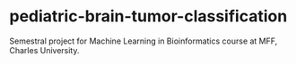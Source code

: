 # pediatric-brain-tumor-classification
Semestral project for Machine Learning in Bioinformatics course at MFF, Charles University.
